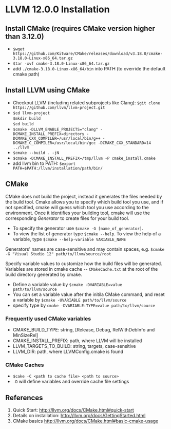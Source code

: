 # LLVM 12.0.0 Installation

## Install CMake (requires CMake version higher than 3.12.0) 
 - ``$wget https://github.com/Kitware/CMake/releases/download/v3.18.0/cmake-3.18.0-Linux-x86_64.tar.gz``
 - ``$tar -xvf cmake-3.18.0-Linux-x86_64.tar.gz``
 - add ``./cmake-3.18.0-Linux-x86_64/bin`` into PATH (to override the default cmake path)

## Install LLVM using CMake
 - Checkout LLVM (including related subprojects like Clang):
``$git clone https://github.com/llvm/llvm-project.git``
 - ``$cd llvm-project``  
 ``$mkdir build``  
 ``$cd build``  
 - ``$cmake -DLLVM_ENABLE_PROJECTS="clang" -DCMAKE_INSTALL_PREFIX=directory -DCMAKE_CXX_COMPILER=/usr/local/bin/g++ -DCMAKE_C_COMPILER=/usr/local/bin/gcc -DCMAKE_CXX_STANDARD=14 ../llvm``
 - ``$cmake --build . -jN``
 - ``$cmake -DCMAKE_INSTALL_PREFIX=/tmp/llvm -P cmake_install.cmake``
 - add llvm bin to PATH: ``$export PATH=$PATH:/llvm/installation/path/bin/``

## CMake
CMake does not build the project, instead it generates the files needed by the build tool. Cmake allows you to specify which build tool you use, and if not specified, cmake will guess which tool you use according to the environment. Once it identifies your building tool, cmake will use the corresponding *Generator* to create files for your build tool.  
 - To specify the generator use ``$cmake -G [name_of_generator]``.  
 - To view the list of generator type ``$cmake --help``. To view the help of a variable, type ``$cmake --help-variable VARIABLE_NAME``  

Generators' names are case-sensitive and may contain spaces, e.g. ``$cmake -G "Visual Studio 12" path/to/llvm/source/root``

Specify variable values to customize how the build files will be generated. Variables are stored in cmake cache -- ``CMakeCache.txt`` at the root of the build directory generated by cmake.
 - Define a variable value by ``$cmake -DVARIABLE=value path/to/llvm/source``
 - You can set a variable value after the initila CMake command, and reset a variable by ``$cmake -UVARIABLE path/to/llvm/source``
 - specify type by ``cmake -DVARIABLE:TYPE=value path/to/llvm/source``

### Frequently used CMake variables
 - CMAKE_BUILD_TYPE: string, [Release, Debug, RelWithDebInfo and MinSizeRel]
 - CMAKE_INSTALL_PREFIX: path, where LLVM will be installed
 - LLVM_TARGETS_TO_BUILD: string, targets, case-sensitive
 - LLVM_DIR: path, where LLVMConfig.cmake is found

### CMake Caches
 - ``$cake -C <path to cache file> <path to source>``
 - ``-D`` will define variables and override cache file settings



## References
1. Quick Start: http://llvm.org/docs/CMake.html#quick-start
2. Details on installation: http://llvm.org/docs/GettingStarted.html
3. CMake basics http://llvm.org/docs/CMake.html#basic-cmake-usage

